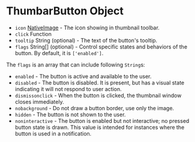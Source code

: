 # ThumbarButton Object

- `icon` [NativeImage](../native-image.md) - The icon showing in thumbnail
  toolbar.
- `click` Function
- `tooltip` String (optional) - The text of the button's tooltip.
- `flags` String[] (optional) - Control specific states and behaviors of the
  button. By default, it is `['enabled']`.

The `flags` is an array that can include following `String`s:

- `enabled` - The button is active and available to the user.
- `disabled` - The button is disabled. It is present, but has a visual state
  indicating it will not respond to user action.
- `dismissonclick` - When the button is clicked, the thumbnail window closes
  immediately.
- `nobackground` - Do not draw a button border, use only the image.
- `hidden` - The button is not shown to the user.
- `noninteractive` - The button is enabled but not interactive; no pressed
  button state is drawn. This value is intended for instances where the button
  is used in a notification.

